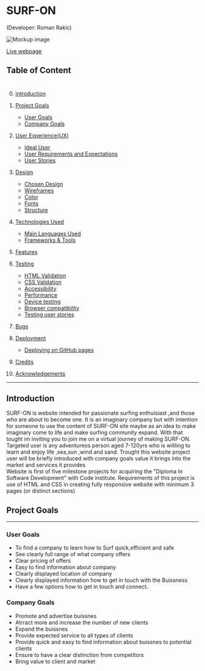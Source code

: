 <!-- <h1>README</h1>
Welcome to my first Milestone project with [Code institute](https://codeinstitute.net)<br> 

# SURF-ON

View the live project[HERE]

<h2>Table of Content</h2>
<ol>
<li><h3>Introduction</h3>
<li><h3>UX</h3>

 <ul>
 <li>Users</li>
 <li>User Stories</li>
 <li>Design Trough Development Planes</li>
 </ul>
 <li><h3>PROJECT FEATURES</h3>

 <ul>
 <li>Existing Features</li>
 <li>Designing Existing Features</li>
 <li>Future features To Implement</li>
 </ul>
 <li> <h3>TECHNOLOGIES USED IN PROJECT</h3>

 <ul>
 <li>Languages</li>
 <li>Libraries and programms used</li>
 </ul>
 <li><h3>TESTING THE PROJECT</h3></li>

 <ul>
 <li>Validators</li>
 <li>Known Bugs</li>
 <li>Bugs Solved</li>
 </ul>
 <li><h3>DEPLOYMENT OF PROJECT</h3></li>

 <ul>
 <li>Deploying on git-hub</li>
 <li>Cloning the repo</li>
 <li>How to fork and contribute</li>
 </ul>
 <li></li>

 





</ol>
<br>
<ol>
<li>INTRODUCTION</li>
<hr>
SURF-ON is website intended for passionate surfing enthuisiast ,and those who are about to become one.
It is an imaginary company but with intention for someone to use the content of SURF-ON site maybe as 
an idea to make imaginary come to life and make surfing community expand.
With that tought im inviting you to join me on a virtual journey of making SURF-ON.
Targeted user is any adventureos person aged 7-120yrs who is willling to learn and enjoy life ,sea,sun ,wind and sand.
Trought this website project user will be briefly introduced with company goals value it brings into the market and services it provides<br>
Website is first of five milestone projects for aquireing the "Diploma In Software Development" with Code institute.
Requirements of this project
is use of HTML and CSS in creating fully responsive website with minimum 3 pages (or distinct sections)<br>
KEY CONTENT OF THIS WEBSITE(PROJECT)
<ul>
<li>Services that company offers to potential user(Surfer)</li>
<li>Information about lessons and Camps that are avaliable</li>
<li>Location and brief info about Tutors and the team</li>
</ul>
<hr>


</ol> -->



# SURF-ON
(Developer: Roman Rakic)

![Mockup image](/am-i-responsive.jpg)

[Live webpage](https://rockroman.github.io/CI_PP1_SO/)

## Table of Content
#
0. [introduction](introduction)
1. [Project Goals](#project-goals)
    - [User Goals](#user-goals)
    - [Company Goals](#company-goals)
2. [User Experience(UX)](#user-experience)
    - [Ideal User](#ideal-user)
    - [User Requirements and Expectations](#user-requirements-and-expectations)
    - [User Stories](#user-stories)
3. [Design](#design)
    - [ Chosen Design](#chosen-design)
    - [Wireframes](#wireframes)
    - [Color](#colors)
    - [Fonts](#fonts)
    - [Structure](#structure)
    
4. [Technologies Used](#technologies-used)
    - [Main Languages Used](#languages)
    - [Frameworks & Tools](#frameworks-&-tools)
5. [Features](#features)
6. [Testing](#validation)
    - [HTML Validation](#HTML-validation)
    - [CSS Validation](#CSS-validation)
    - [Accessibility](#accessibility)
    - [Performance](#performance)
    - [Device testing](#performing-tests-on-various-devices)
    - [Browser compatibility](#browser-compatability)
    - [Testing user stories](#testing-user-stories)
8. [Bugs](#Bugs)
9. [Deployment](#deployment)
   - [Deploying on GitHub pages](#GitHub)
10. [Credits](#credits)
11. [Acknowledgements](#acknowledgements)

<hr>

## Introduction

SURF-ON is website intended for passionate surfing enthuisiast ,and those who are about to become one.
It is an imaginary company but with intention for someone to use the content of SURF-ON site maybe as 
an idea to make imaginary come to life and make surfing community expand.
With that tought im inviting you to join me on a virtual journey of making SURF-ON.
Targeted user is any adventureos person aged 7-120yrs who is willling to learn and enjoy life ,sea,sun ,wind and sand.
Trought this website project user will be briefly introduced with company goals value it brings into the market and services it provides<br>
Website is first of five milestone projects for acquiring the "Diploma In Software Development" with Code institute.
Requirements of this project
is use of HTML and CSS in creating fully responsive website with minimum 3 pages (or distinct sections)

## Project Goals 
***

### User Goals
- To find a company to learn how to Surf quick,efficient and safe
- See clearly full range of what company offers
- Clear pricing of offers
- Easy to find information about company
- Clearly displayed location of company
- Clearly displayed information how to get in touch with the Buissness 
- Have a few options how to get in touch and connect.

### Company Goals
- Promote and advertise buissnes
- Atrract more and increase the number of new clients
- Expand the buissnes
- Provide expected service to all types of clients
- Provide quick and easy to find information about buissnes to potential clients
- Ensure to have a clear distinction from competitors
- Bring value to client and market

